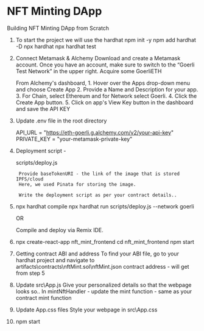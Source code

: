 # NFT Minting DApp
 
Building NFT Minting DApp from Scratch 

1. To start the project we will use the hardhat
    npm init -y
    npm add hardhat -D
    npx hardhat
    npx hardhat test


2. Connect Metamask & Alchemy
    Download and create a Metamask account. 
    Once you have an account, make sure to switch to the “Goerli Test Network” in the upper right.
    Acquire some GoerliETH 

    From Alchemy's dashboard, 
        1. Hover over the Apps drop-down menu and choose Create App
        2. Provide a Name and Description for your app.
        3. For Chain, select Ethereum and for Network select Goerli.
        4. Click the Create App button.
        5. Click on app's View Key button in the dashboard and save the API KEY


3. Update .env file in the root directory

    API_URL = "https://eth-goerli.g.alchemy.com/v2/your-api-key"
    PRIVATE_KEY = "your-metamask-private-key"


4. Deployment script - 
    
    scripts/deploy.js

        Provide baseTokenURI - the link of the image that is stored IPFS/cloud
        Here, we used Pinata for storing the image. 

        Write the deployment script as per your contract details..


5. npx hardhat compile
   npx hardhat run scripts/deploy.js --network goerli

   OR

   Compile and deploy via Remix IDE. 
 

6. npx create-react-app nft_mint_frontend
   cd  nft_mint_frontend
   npm start


7. Getting contract ABI and address
    To find your ABI file, go to your hardhat project and navigate to artifacts\contracts\nftMint.sol\nftMint.json
    contract address - will get from step 5


8. Update src\App.js 
    Give your personalized details so that the webpage looks so..
    In mintNftHandler - update the mint function - same as your contract mint function


9. Update App.css files 
    Style your webpage in src\App.css


10. npm start
 



